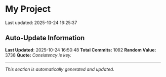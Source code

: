 # My Project


Last updated: 2025-10-24 16:25:37











































































































































































































































































































































































































































































































































































































































































































































































































































































































































































































































































































































































































































































































































































































































































































































## Auto-Update Information

**Last Updated:** 2025-10-24 16:50:48
**Total Commits:** 1092
**Random Value:** 3738
**Quote:** _Consistency is key._

---
_This section is automatically generated and updated._